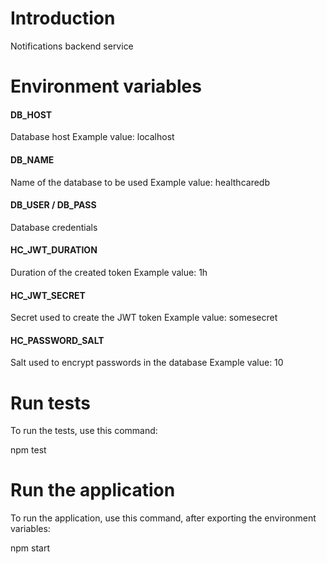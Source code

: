 # Introduction
Notifications backend service

# Environment variables

#### DB_HOST
Database host
Example value: localhost

#### DB_NAME
Name of the database to be used
Example value: healthcaredb

#### DB_USER / DB_PASS
Database credentials

#### HC_JWT_DURATION
Duration of the created token 
Example value: 1h

#### HC_JWT_SECRET 
Secret used to create the JWT token
Example value: somesecret

#### HC_PASSWORD_SALT
Salt used to encrypt passwords in the database
Example value: 10

# Run tests
To run the tests, use this command:

npm test

# Run the application
To run the application, use this command, after exporting the environment variables:

npm start
